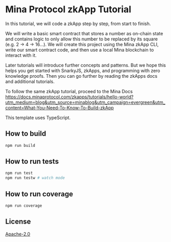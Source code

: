 # Mina Protocol zkApp Tutorial

In this tutorial, we will code a zkApp step by step, from start to finish.

We will write a basic smart contract that stores a number as on-chain state and contains logic to only allow this number to be replaced by its square (e.g. 2 -> 4 -> 16...). We will create this project using the Mina zkApp CLI, write our smart contract code, and then use a local Mina blockchain to interact with it.

Later tutorials will introduce further concepts and patterns. But we hope this helps you get started with SnarkyJS, zkApps, and programming with zero knowledge proofs. Then you can go further by reading the zkApps docs and additional tutorials.

To follow the same zkApp tutorial, proceed to the Mina Docs 
https://docs.minaprotocol.com/zkapps/tutorials/hello-world?utm_medium=blog&utm_source=minablog&utm_campaign=evergreen&utm_content=What-You-Need-To-Know-To-Build-zkApp

This template uses TypeScript.

## How to build

```sh
npm run build
```

## How to run tests

```sh
npm run test
npm run testw # watch mode
```

## How to run coverage

```sh
npm run coverage
```

## License

[Apache-2.0](LICENSE)
